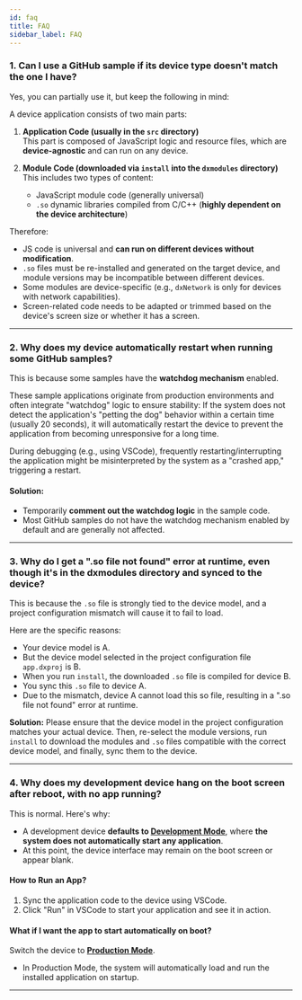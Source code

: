 ```yaml
---
id: faq
title: FAQ
sidebar_label: FAQ
---
```


### 1. Can I use a GitHub sample if its device type doesn't match the one I have?

Yes, you can partially use it, but keep the following in mind:

A device application consists of two main parts:

1.  **Application Code (usually in the `src` directory)**  
    This part is composed of JavaScript logic and resource files, which are **device-agnostic** and can run on any device.

2.  **Module Code (downloaded via `install` into the `dxmodules` directory)**  
    This includes two types of content:
    - JavaScript module code (generally universal)
    - `.so` dynamic libraries compiled from C/C++ (**highly dependent on the device architecture**)

Therefore:

- JS code is universal and **can run on different devices without modification**.
- `.so` files must be re-installed and generated on the target device, and module versions may be incompatible between different devices.
- Some modules are device-specific (e.g., `dxNetwork` is only for devices with network capabilities).
- Screen-related code needs to be adapted or trimmed based on the device's screen size or whether it has a screen.

---

### 2. Why does my device automatically restart when running some GitHub samples?

This is because some samples have the **watchdog mechanism** enabled.

These sample applications originate from production environments and often integrate "watchdog" logic to ensure stability:
If the system does not detect the application's "petting the dog" behavior within a certain time (usually 20 seconds), it will automatically restart the device to prevent the application from becoming unresponsive for a long time.

During debugging (e.g., using VSCode), frequently restarting/interrupting the application might be misinterpreted by the system as a "crashed app," triggering a restart.

#### Solution:

- Temporarily **comment out the watchdog logic** in the sample code.
- Most GitHub samples do not have the watchdog mechanism enabled by default and are generally not affected.

---

### 3. Why do I get a ".so file not found" error at runtime, even though it's in the dxmodules directory and synced to the device?

This is because the `.so` file is strongly tied to the device model, and a project configuration mismatch will cause it to fail to load.

Here are the specific reasons:

- Your device model is A.
- But the device model selected in the project configuration file `app.dxproj` is B.
- When you run `install`, the downloaded `.so` file is compiled for device B.
- You sync this `.so` file to device A.
- Due to the mismatch, device A cannot load this so file, resulting in a ".so file not found" error at runtime.

**Solution:**
Please ensure that the device model in the project configuration matches your actual device. Then, re-select the module versions, run `install` to download the modules and `.so` files compatible with the correct device model, and finally, sync them to the device.

---

### 4. Why does my development device hang on the boot screen after reboot, with no app running?

This is normal. Here's why:

- A development device **defaults to [Development Mode](/docs/basics/mode)**, where **the system does not automatically start any application**.
- At this point, the device interface may remain on the boot screen or appear blank.

#### How to Run an App?

1. Sync the application code to the device using VSCode.
2. Click "Run" in VSCode to start your application and see it in action.

#### What if I want the app to start automatically on boot?

Switch the device to **[Production Mode](/docs/basics/mode)**.

- In Production Mode, the system will automatically load and run the installed application on startup.

---
